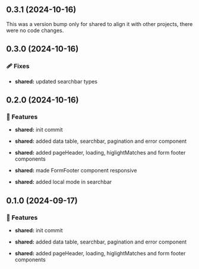 ## 0.3.1 (2024-10-16)

This was a version bump only for shared to align it with other projects, there were no code changes.

## 0.3.0 (2024-10-16)


### 🩹 Fixes

- **shared:** updated searchbar types

## 0.2.0 (2024-10-16)


### 🚀 Features

- **shared:** init commit

- **shared:** added data table, searchbar, pagination and error component

- **shared:** added pageHeader, loading, higlightMatches and form footer components

- **shared:** made FormFooter component responsive

- **shared:** added local mode in searchbar

## 0.1.0 (2024-09-17)


### 🚀 Features

- **shared:** init commit

- **shared:** added data table, searchbar, pagination and error component

- **shared:** added pageHeader, loading, higlightMatches and form footer components